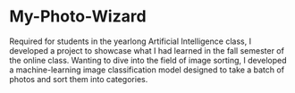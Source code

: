 # My-Photo-Wizard

Required for students in the yearlong Artificial Intelligence class, I developed a project to showcase what I had learned in the fall semester of the online class. Wanting to dive into the field of image sorting, I developed a machine-learning image classification model designed to take a batch of photos and sort them into categories.
